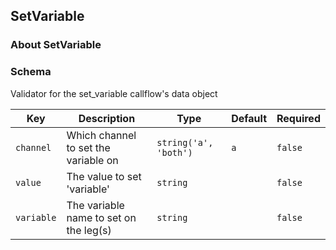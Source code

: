 ## SetVariable

### About SetVariable

### Schema

Validator for the set_variable callflow's data object

Key | Description | Type | Default | Required
--- | ----------- | ---- | ------- | --------
`channel` | Which channel to set the variable on | `string('a', 'both')` | `a` | `false`
`value` | The value to set 'variable' | `string` |   | `false`
`variable` | The variable name to set on the leg(s) | `string` |   | `false`
